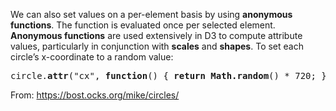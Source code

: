 We can also set values on a per-element basis by using **anonymous functions**. The function is evaluated once per 
selected element. **Anonymous functions** are used extensively in D3 to compute attribute values, particularly in 
conjunction with **scales** and **shapes**. To set each circle’s x-coordinate to a random value:
<pre>
circle.<b>attr</b>("cx", <b>function</b>() { <b>return Math.random</b>() * 720; });
</pre>

From: https://bost.ocks.org/mike/circles/
